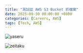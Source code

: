 ```yaml
---
title: "測試從 AWS S3 Bucket 抓檔案"
date: 2025-09-30 00:00:00 +0800
categories: [Careers, AWS]
tags: [Tech, AWS]
---
```


![yaseru](https://harvey-euph-s3-github-io.s3.ap-northeast-1.amazonaws.com/yaseru.png)

![zeitaku](https://harvey-euph-s3-github-io.s3.ap-northeast-1.amazonaws.com/zeitaku.png)